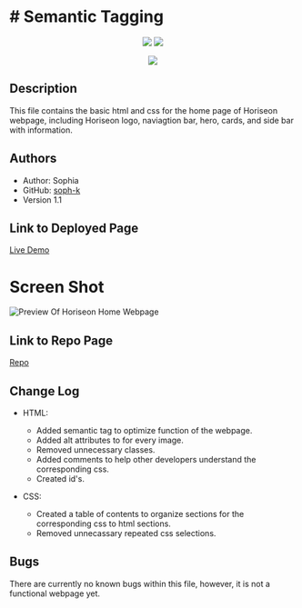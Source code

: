 # # Semantic Tagging 

<p align="center">
    <img src="https://img.shields.io/github/repo-size/soph-k/semantic_tagging"/>
    <img src="https://img.shields.io/github/last-commit/soph-k/semantic_tagging"/>
</p>
<p align="center">
    <img src="https://img.shields.io/badge/HTML-yellow"/>
</p>

## Description

This file contains the basic html and css for the home page of Horiseon webpage, 
including Horiseon logo, naviagtion bar, hero, cards, and side bar with information. 


## Authors

- Author: Sophia
- GitHub: [soph-k](https://github.com/soph-k)
- Version 1.1


##  Link to Deployed Page

[Live Demo](https://soph-k.github.io/semantic_tagging/)


# Screen Shot

![Preview Of Horiseon Home Webpage](assets/images/horiseon-homepage-screenshot.png)


## Link to Repo Page

[Repo](https://github.com/soph-k/semantic_tagging) 
    
 

## Change Log

- HTML: 
    - Added semantic tag to optimize function of the webpage.
    - Added alt attributes to for every image.
    - Removed unnecessary classes.
    - Added comments to help other developers understand the corresponding css.
    - Created id's.

- CSS:
    - Created a table of contents to organize sections for the corresponding css to html sections.
    - Removed unnecassary repeated css selections.


## Bugs

There are currently no known bugs within this file, however, it is not a functional webpage yet.

